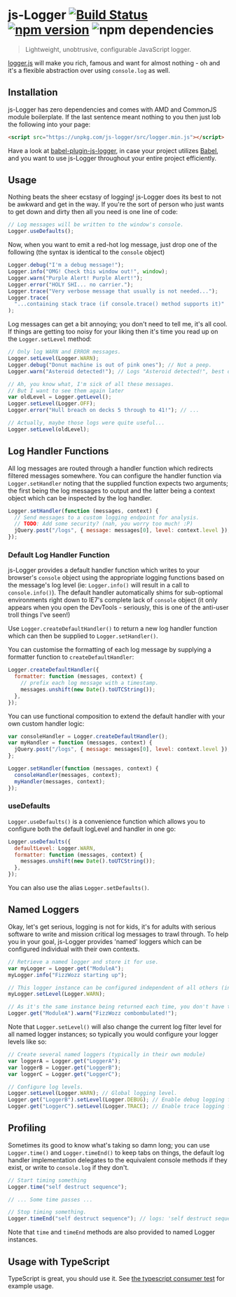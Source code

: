 # js-Logger [![Build Status](https://travis-ci.org/jonnyreeves/js-logger.svg?branch=master)](https://travis-ci.org/jonnyreeves/js-logger) [![npm version](https://badge.fury.io/js/js-logger.svg)](http://badge.fury.io/js/js-logger) ![npm dependencies](https://david-dm.org/jonnyreeves/js-logger.png)

> Lightweight, unobtrusive, configurable JavaScript logger.

[logger.js](https://github.com/jonnyreeves/js-logger/blob/master/src/logger.js) will make you rich, famous and want for almost nothing - oh and it's a flexible abstraction over using `console.log` as well.

## Installation

js-Logger has zero dependencies and comes with AMD and CommonJS module boilerplate. If the last sentence meant nothing to you then just lob the following into your page:

```html
<script src="https://unpkg.com/js-logger/src/logger.min.js"></script>
```

Have a look at [babel-plugin-js-logger](https://github.com/core-process/babel-plugin-js-logger), in case your project utilizes [Babel](https://babeljs.io/), and you want to use js-Logger throughout your entire project efficiently.

## Usage

Nothing beats the sheer ecstasy of logging! js-Logger does its best to not be awkward and get in the way. If you're the sort of person who just wants to get down and dirty then all you need is one line of code:

```js
// Log messages will be written to the window's console.
Logger.useDefaults();
```

Now, when you want to emit a red-hot log message, just drop one of the following (the syntax is identical to the `console` object)

```js
Logger.debug("I'm a debug message!");
Logger.info("OMG! Check this window out!", window);
Logger.warn("Purple Alert! Purple Alert!");
Logger.error("HOLY SHI... no carrier.");
Logger.trace("Very verbose message that usually is not needed...");
Logger.trace(
  "...containing stack trace (if console.trace() method supports it)"
);
```

Log messages can get a bit annoying; you don't need to tell me, it's all cool. If things are getting too noisy for your liking then it's time you read up on the `Logger.setLevel` method:

```js
// Only log WARN and ERROR messages.
Logger.setLevel(Logger.WARN);
Logger.debug("Donut machine is out of pink ones"); // Not a peep.
Logger.warn("Asteroid detected!"); // Logs "Asteroid detected!", best do something about that!

// Ah, you know what, I'm sick of all these messages.
// But I want to see them again later
var oldLevel = Logger.getLevel();
Logger.setLevel(Logger.OFF);
Logger.error("Hull breach on decks 5 through to 41!"); // ...

// Actually, maybe those logs were quite useful...
Logger.setLevel(oldLevel);
```

## Log Handler Functions

All log messages are routed through a handler function which redirects filtered messages somewhere. You can configure the handler function via `Logger.setHandler` noting that the supplied function expects two arguments; the first being the log messages to output and the latter being a context object which can be inspected by the log handler.

```js
Logger.setHandler(function (messages, context) {
  // Send messages to a custom logging endpoint for analysis.
  // TODO: Add some security? (nah, you worry too much! :P)
  jQuery.post("/logs", { message: messages[0], level: context.level });
});
```

### Default Log Handler Function

js-Logger provides a default handler function which writes to your browser's `console` object using the appropriate logging functions based on the message's log level (ie: `Logger.info()` will result in a call to `console.info()`). The default handler automatically shims for sub-optiomal environments right down to IE7's complete lack of `console` object (it only appears when you open the DevTools - seriously, this is one of the anti-user troll things I've seen!)

Use `Logger.createDefaultHandler()` to return a new log handler function which can then be supplied to `Logger.setHandler()`.

You can customise the formatting of each log message by supplying a formatter function to `createDefaultHandler`:

```js
Logger.createDefaultHandler({
  formatter: function (messages, context) {
    // prefix each log message with a timestamp.
    messages.unshift(new Date().toUTCString());
  },
});
```

You can use functional composition to extend the default handler with your own custom handler logic:

```js
var consoleHandler = Logger.createDefaultHandler();
var myHandler = function (messages, context) {
  jQuery.post("/logs", { message: messages[0], level: context.level });
};

Logger.setHandler(function (messages, context) {
  consoleHandler(messages, context);
  myHandler(messages, context);
});
```

### useDefaults

`Logger.useDefaults()` is a convenience function which allows you to configure both the default logLevel and handler in one go:

```js
Logger.useDefaults({
  defaultLevel: Logger.WARN,
  formatter: function (messages, context) {
    messages.unshift(new Date().toUTCString());
  },
});
```

You can also use the alias `Logger.setDefaults()`.

## Named Loggers

Okay, let's get serious, logging is not for kids, it's for adults with serious software to write and mission critical log messages to trawl through. To help you in your goal, js-Logger provides 'named' loggers which can be configured individual with their own contexts.

```js
// Retrieve a named logger and store it for use.
var myLogger = Logger.get("ModuleA");
myLogger.info("FizzWozz starting up");

// This logger instance can be configured independent of all others (including the global one).
myLogger.setLevel(Logger.WARN);

// As it's the same instance being returned each time, you don't have to store a reference:
Logger.get("ModuleA").warn("FizzWozz combombulated!");
```

Note that `Logger.setLevel()` will also change the current log filter level for all named logger instances; so typically you would configure your logger levels like so:

```js
// Create several named loggers (typically in their own module)
var loggerA = Logger.get("LoggerA");
var loggerB = Logger.get("LoggerB");
var loggerC = Logger.get("LoggerC");

// Configure log levels.
Logger.setLevel(Logger.WARN); // Global logging level.
Logger.get("LoggerB").setLevel(Logger.DEBUG); // Enable debug logging for LoggerB
Logger.get("LoggerC").setLevel(Logger.TRACE); // Enable trace logging for LoggerC
```

## Profiling

Sometimes its good to know what's taking so damn long; you can use `Logger.time()` and `Logger.timeEnd()` to keep tabs on things, the default log handler implementation delegates to the equivalent console methods if they exist, or write to `console.log` if they don't.

```js
// Start timing something
Logger.time("self destruct sequence");

// ... Some time passes ...

// Stop timing something.
Logger.timeEnd("self destruct sequence"); // logs: 'self destruct sequence: 1022ms'.
```

Note that `time` and `timeEnd` methods are also provided to named Logger instances.

## Usage with TypeScript

TypeScript is great, you should use it. See [the typescript consumer test](./test-src/typescript-consumer/index.ts) for example usage.
